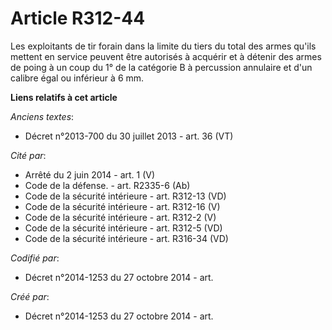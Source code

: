 # Article R312-44

Les exploitants de tir forain dans la limite du tiers du total des armes qu'ils mettent en service peuvent être autorisés à
acquérir et à détenir des armes de poing à un coup du 1° de la catégorie B à percussion annulaire et d'un calibre égal ou
inférieur à 6 mm.

**Liens relatifs à cet article**

_Anciens textes_:

  - Décret n°2013-700 du 30 juillet 2013 - art. 36 (VT)

_Cité par_:

  - Arrêté du 2 juin 2014 - art. 1 (V)
  - Code de la défense. - art. R2335-6 (Ab)
  - Code de la sécurité intérieure - art. R312-13 (VD)
  - Code de la sécurité intérieure - art. R312-16 (V)
  - Code de la sécurité intérieure - art. R312-2 (V)
  - Code de la sécurité intérieure - art. R312-5 (VD)
  - Code de la sécurité intérieure - art. R316-34 (VD)

_Codifié par_:

  - Décret n°2014-1253 du 27 octobre 2014 - art.

_Créé par_:

  - Décret n°2014-1253 du 27 octobre 2014 - art.
